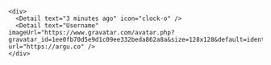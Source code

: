     <div>
      <Detail text="3 minutes ago" icon="clock-o" />
      <Detail text="Username" imageUrl="https://www.gravatar.com/avatar.php?gravatar_id=1ee0fb70d5e9d1c09ee332beda862a8a&size=128x128&default=identicon" url="https://argu.co" />
    </div>
